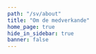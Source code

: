 ```yaml
---
path: "/sv/about"
title: "Om de medverkande"
home_page: true
hide_in_sidebar: true
banner: false
---
```


<about-content></about-content>


